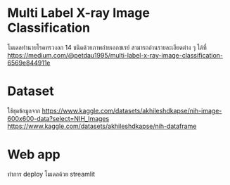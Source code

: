 # Multi Label X-ray Image Classification
โมเดลทำนายโรคทรวงอก 14 ชนิดด้วยภาพถ่ายเอกซเรย์ สามารถอ่านรายละเอียดต่าง ๆ ได้ที่ https://medium.com/@petdau1995/multi-label-x-ray-image-classification-6569e844911e

# Dataset 
ใช้ชุดข้อมูลจาก https://www.kaggle.com/datasets/akhileshdkapse/nih-image-600x600-data?select=NIH_Images https://www.kaggle.com/datasets/akhileshdkapse/nih-dataframe

# Web app 
ทำการ deploy โมเดลด้วย streamlit
